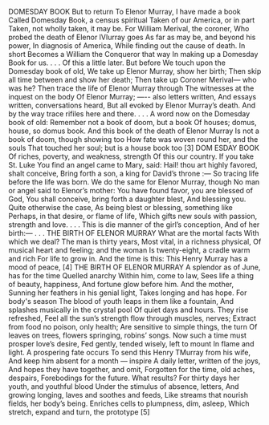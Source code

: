 DOMESDAY BOOK
But to return
To Elenor Murray, I have made a book
Called Domesday Book, a census spiritual
Taken of our America, or in part
Taken, not wholly taken, it may be.
For William Merival, the coroner,
Who probed the death of Elenor lVIurray goes
As far as may be, and beyond his power,
In diagnosis of America,
While finding out the cause of death. In short
Becomes a William the Conqueror that way
In making up a Domesday Book for us. . . .
Of this a little later. But before
We touch upon the Domesday book of old,
We take up Elenor Murray, show her birth;
Then skip all time between and show her death;
Then take up Coroner Merival— who was he?
Then trace the life of Elenor Murray through
The witnesses at the inquest on the body
Of Elenor Murray; —-- also letters written,
And essays written, conversations heard,
But all evoked by Elenor Murray’s death.
And by the way trace rifiles here and there. . . .
A word now on the Domesday book of old:
Remember not a book of doom, but a book
Of houses; domus, house, so domus book.
And this book of the death of Elenor Murray
Is not a book of doom, though showing too
How fate was woven round her, and the souls
That touched her soul; but is a house book too
[3]
DOM ESDAY BOOK
Of riches, poverty, and weakness, strength
Of this our country.
If you take St. Luke
You find an angel came to Mary, said:
Hail! thou art highly favored, shalt conceive,
Bring forth a son, a king for David’s throne :—
So tracing life before the life was born.
We do the same for Elenor Murray, though
No man or angel said to Elenor’s mother:
You have found favor, you are blessed of God,
You shall conceive, bring forth a daughter blest,
And blessing you. Quite otherwise the case,
As being blest or blessing, something like
Perhaps, in that desire, or flame of life,
Which gifts new souls with passion, strength and love. . . .
This is die manner of the girl’s conception,
And of her birth:— . . .
THE BIRTH OF ELENOR MURRAY
What are the mortal facts
With which we deal? The man is thirty years,
Most vital, in a richness physical,
Of musical heart and feeling; and the woman
Is twenty-eight, a cradle warm and rich
For life to grow in.
And the time is this:
This Henry Murray has a mood of peace,
[4]
THE BIRTH OF ELENOR MURRAY
A splendor as of June, has for the time
Quelled anarchy Within him, come to law,
Sees life a thing of beauty, happiness,
And fortune glow before him. And the mother,
Sunning her feathers in his genial light,
Takes longing and has hope. For body's season
The blood of youth leaps in them like a fountain,
And splashes musically in the crystal pool
Of quiet days and hours. They rise refreshed,
Feel all the sun’s strength flow through muscles, nerves;
Extract from food no poison, only health;
Are sensitive to simple things, the turn
Of leaves on trees, flowers springing, robins’ songs.
Now such a time must prosper love’s desire,
Fed gently, tended wisely, left to mount
In flame and light. A prospering fate occurs
To send this Henry TMurray from his wife,
And keep him absent for a month — inspire
A daily letter, written of the joys,
And hopes they have together, and omit,
Forgotten for the time, old aches, despairs,
Forebodings for the future.
What results?
For thirty days her youth, and youthful blood
Under the stimulus of absence, letters,
And growing longing, laves and soothes and feeds,
Like streams that nourish fields, her body’s being.
Enriches cells to plumpness, dim, asleep,
Which stretch, expand and turn, the prototype
[5]
